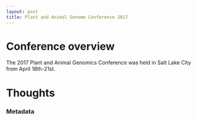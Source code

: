 ```yaml
---
layout: post
title: Plant and Animal Genome Conference 2017
---
```


# Conference overview

The 2017 Plant and Animal Genomics Conference was held in Salt Lake City from April 18th-21st.


# Thoughts

### Metadata

